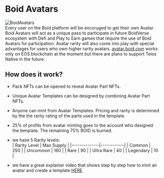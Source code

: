 # Boid Avatars
![BoidAvatars](/avatars.jpeg)  
Every user on the Boid platform will be encoruged to get their own Avatar. Boid Avatars will act as a unique pass to participate in future BoidVerse ecosystem with Defi and Play to Earn games that require the use of Boid Avatars for participation. Avatar rarity will also come into play with special advantages for users who own higher rarity avatars.
[avatar.boid.com](https://avatar.boid.com) works only on EOS blockchain at the moment but there are plans to support Telos Native in the future.

## How does it work?
- Pack NFTs can be opened to reveal Avatar Part NFTs.
- Unique Avatar Templates can be designed by combining Avatar Part NFTs.
- Anyone can mint from Avatar Templates. Pricing and rarity is determined by the the rarity rating of the parts used in the template.
- 25% of profits from avatar minting goes to the account who designed the template. The remaining 75% BOID is burned.
- we have 5 Rarity levels:  
  | Rarity Level | Max Supply |
  |--------------|------------|
  | Common       | 250        |
  | Uncommon     | 160        |
  | Rare         | 90         |
  | Ultra Rare   | 40         |
  | Legendary    | 10         |

- we have a great explainer video that shows step by step how to mint an avatar and create a template [HERE](https://youtu.be/beZnlD1KyEY?si=b-mzmk72hIg0OMUQ)